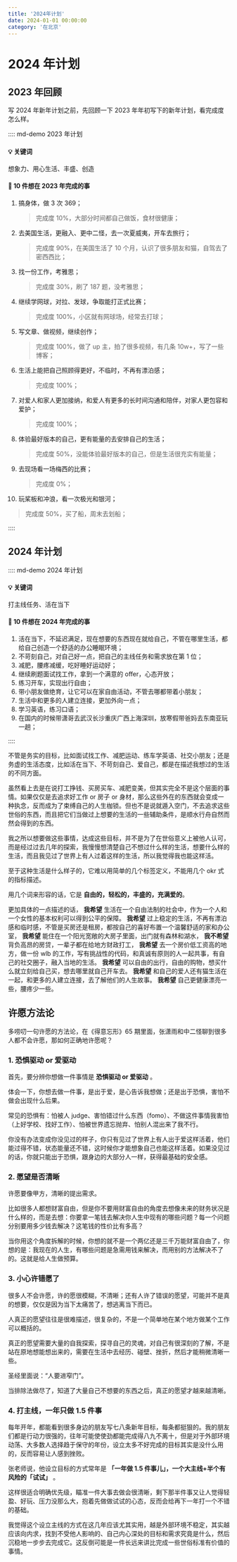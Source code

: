 ```yaml
---
title: '2024年计划'
date: 2024-01-01 00:00:00
category: '在北京'
---
```


# 2024 年计划

## 2023 年回顾

写 2024 年新年计划之前，先回顾一下 2023 年年初写下的新年计划，看完成度怎么样。

:::: md-demo 2023 年计划

#### 💡 **关键词**

想象力、用心生活、丰盛、创造

#### 💎 **10 件想在 2023 年完成的事**

1. 搞身体，做 3 次 369；
   > 完成度 10%，大部分时间都自己做饭，食材很健康；
2. 去美国生活，更融入、更中二怪，去一次夏威夷，开车去旅行；
   > 完成度 90%，在美国生活了 10 个月，认识了很多朋友和猫，自驾去了密西西比；
3. 找一份工作，考雅思；
   > 完成度 30%，刷了 187 题，没考雅思；
4. 继续学网球，对拉、发球，争取能打正式比赛；
   > 完成度 100%，小区就有网球场，经常去打球；
5. 写文章、做视频，继续创作；
   > 完成度 100%，做了 up 主，拍了很多视频，有几条 10w+，写了一些博客；
6. 生活上能把自己照顾得更好，不临时，不再有漂泊感；
   > 完成度 100%；
7. 对爱人和家人更加接纳，和爱人有更多的长时间沟通和陪伴，对家人更包容和爱护；
   > 完成度 100%；
8. 体验最好版本的自己，更有能量的去安排自己的生活；
   > 完成度 50%，没能体验最好版本的自己，但是生活很充实有能量；
9. 去现场看一场梅西的比赛；
   > 完成度 0%；
10. 玩桨板和冲浪，看一次极光和银河；
   > 完成度 50%，买了船，周末去划船；

::::

## 2024 年计划

:::: md-demo 2024 年计划

#### 💡 **关键词**

打主线任务、活在当下

#### 💎 **10 件想在 2024 年完成的事**

1. 活在当下，不延迟满足，现在想要的东西现在就给自己，不管在哪里生活，都给自己创造一个舒适的办公睡眠环境；
2. 不苛刻自己，对自己好一点，把自己的主线任务和需求放在第 1 位；
3. 减肥，腰疼减缓，吃好睡好运动好；
4. 继续刷题面试找工作，拿到一个满意的 offer，心态开放；
5. 练习开车，实现出行自由；
6. 带小朋友做绝育，让它可以在家自由活动，不管去哪都带着小朋友；
7. 生活中和更多的人建立连接，更加外向一点；
8. 学习英语，练习口语；
9.  在国内的时候带潇哥去武汉长沙重庆广西上海深圳，放寒假带爸妈去东南亚玩一趟；

::::

不管是务实的目标，比如面试找工作、减肥运动、练车学英语、社交小朋友；还是务虚的生活态度，比如活在当下、不苛刻自己、爱自己，都是在描述我想过的生活的不同方面。

虽然看上去是在说打工挣钱、买房买车、减肥变美，但其实完全不是这个层面的事情。如果仅仅是去追求好工作 or 房子 or 身材，那么这些外在的东西就会变成一种执念，反而成为了束缚自己的人生枷锁。但也不是说就遁入空门，不去追求这些世俗的东西，而且把它们当做过上想要的生活的一些辅助条件，是顺水行舟自然而然会得到的东西。

我之所以想要做这些事情，达成这些目标，并不是为了在世俗意义上被他人认可，而是经过过去几年的探索，我慢慢想清楚自己不想过什么样的生活，想要什么样的生活，而且我见过了世界上有人过着这样的生活，所以我觉得我也能这样活。

至于这种生活是什么样子的，它难以用简单的几个标签定义，不能用几个 okr 式的指标描述。

用几个词来形容的话，它是 **自由的，轻松的，丰盛的，充满爱的**。

更加具体的一点描述的话， **我希望** 生活在一个自由法制的社会中，作为一个人和一个女性的基本权利可以得到公平的保障。 **我希望** 过上稳定的生活，不再有漂泊感和临时感，不管是买房还是租房，都按自己的喜好布置一个温馨舒适的家和办公室， **我希望** 能住在一个阳光宽敞的大房子里面，出门就有森林和湖水， **我不希望** 背负高昂的房贷，一辈子都在给地方财政打工， **我希望** 去一个房价低工资高的地方，做一份 wlb 的工作，写有挑战性的代码，和真诚有原则的人一起共事，有自己的社交圈子，融入当地的生活。 **我希望** 可以自由的出行，自由的购物，想买什么就立刻给自己买，想去哪里就自己开车去。 **我希望** 和自己的爱人还有猫生活在一起，和更多的人建立连接，去了解他们的人生故事。 **我希望** 自己更健康漂亮一些，腰疼少一些。

## 许愿方法论

多唠叨一句许愿的方法论，在《得意忘形》65 期里面，张潇雨和中二怪聊到很多人都不会许愿，那如何正确地许愿呢？

### 1. 恐惧驱动 or 爱驱动

首先，要分辨你想做一件事情是 **恐惧驱动 or 爱驱动** 。

体会一下，你想去做一件事，是出于爱，是心告诉我想做；还是出于恐惧，害怕不做会出现什么后果。

常见的恐惧有：怕被人 judge、害怕错过什么东西（fomo）、不做这件事情我害怕（上好学校、找好工作）、怕被世界遗忘抛弃、怕别人混出来了我不行。

你没有办法变成你没见过的样子，你只有见过了世界上有人出于爱这样活着，他们能过得不错，状态能量还不错，这时候你才能想象自己也能这样活着。如果没见过的话，你就只能出于恐惧，跟身边的大部分人一样，获得最基础的安全感。

### 2. 愿望是否清晰

许愿要像甲方，清晰的提出需求。

比如很多人都想财富自由，但是你不要用财富自由的角度去想像未来的财务状况是什么样的，而是去想：你要拿一笔钱去解决你人生中现有的哪些问题？每一个问题分别要用多少钱去解决？这笔钱的性价比有多高？

当你用这个角度拆解的时候，你想的就不是一个两亿还是三千万能财富自由了，你想的是：我现在的人生，有哪些问题是急需用钱来解决，而用别的方法解决不了的。这就是给人生做预算。

### 3. 小心许错愿了

很多人不会许愿，许的愿很模糊，不清晰；还有人许了错误的愿望，可能并不是真的想要，仅仅是因为当下太痛苦了，想逃离当下而已。

人真正的愿望往往是很难描述，很复杂的，不是一个简单地在某个地方做某个工作可以概括的。

真正的愿望需要大量的自我探索，探寻自己的灵魂，对自己有很深刻的了解，不是站在原地想能想出来的，需要在生活中去经历、碰壁、挫折，然后才能稍微清晰一些。

圣经里面说：“人要进窄门”。

当排除法做尽了，知道了大量自己不想要的东西之后，真正的愿望才越来越清晰。

### 4. 打主线，一年只做 1.5 件事

每年开年，都能看到很多身边的朋友写七八条新年目标，每条都挺狠的。我的朋友们都是行动力很强的，往年可能使使劲都能完成得八九不离十，但是对于外部环境动荡、大多数人选择趋于保守的年份，设立太多不好完成的目标其实是没什么用的，反而容易让人感到挫败。

张老师说，他设立目标的方式常年是 **「一年做 1.5 件事儿」，一个大主线+半个有风险的「试试」** 。

这样很适合明确优先级，瞄准一件大事去做会很清晰，剩下那半件事又让人觉得轻盈、好玩、压力没那么大，抱着先做做试试的心态，反而会给再下一年打一个不错的基础。

我觉得这个设立主线的方式在这几年应该尤其实用，越是外部环境不稳定，其实越应该向内求，找到不受他人影响的、自己内心深处的目标和需求究竟是什么，然后沉稳地一步步去完成它。这反倒可能是一件长远来讲比完成一些世俗标准有价值的事情。
